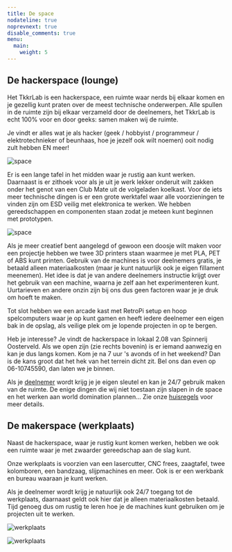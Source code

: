 ```yaml
---
title: De space
nodateline: true
noprevnext: true
disable_comments: true
menu:
  main:
    weight: 5
---
```


## De hackerspace (lounge)

Het TkkrLab is een hackerspace, een ruimte waar nerds bij elkaar komen en je gezellig kunt praten over de meest technische onderwerpen.
Alle spullen in de ruimte zijn bij elkaar verzameld door de deelnemers, het TkkrLab is echt 100% voor en door geeks: samen maken wij de ruimte.

Je vindt er alles wat je als hacker (geek / hobbyist / programmeur / elektrotechnieker of beunhaas, hoe je jezelf ook wilt noemen) ooit nodig zult hebben EN meer!

![space](/space1.jpg)

Er is een lange tafel in het midden waar je rustig aan kunt werken. Daarnaast is er zithoek voor als je uit je werk lekker onderuit wilt zakken onder het genot van een Club Mate uit de volgeladen koelkast.
Voor de iets meer technische dingen is er een grote werktafel waar alle voorzieningen te vinden zijn om ESD veilig met elektronica te werken. We hebben gereedschappen en componenten staan zodat je meteen kunt beginnen met prototypen.

![space](/space2.jpg)

Als je meer creatief bent aangelegd of gewoon een doosje wilt maken voor een projectje hebben we twee 3D printers staan waarmee je met PLA, PET of ABS kunt printen.
Gebruik van de machines is voor deelnemers gratis, je betaald alleen materiaalkosten (maar je kunt natuurlijk ook je eigen fillament meenemen). Het idee is dat je van andere deelnemers instructie krijgt over het gebruik van een machine,
waarna je zelf aan het experimenteren kunt. Uurtarieven en andere onzin zijn bij ons dus geen factoren waar je je druk om hoeft te maken.

Tot slot hebben we een arcade kast met RetroPi setup en hoop spelcomputers waar je op kunt gamen en heeft iedere deelnemer een eigen bak in de opslag, als veilige plek om je lopende projecten in op te bergen.

Heb je interesse? Je vindt de hackerspace in lokaal 2.08 van Spinnerij Oosterveld. Als we open zijn (zie rechts bovenin) is er iemand aanwezig en kan je dus langs komen.
Kom je na 7 uur 's avonds of in het weekend? Dan is de kans groot dat het hek van het terrein dicht zit. Bel ons dan even op 06-10745590, dan laten we je binnen.

Als je [deelnemer](/deelnemer-worden) wordt krijg je je eigen sleutel en kan je 24/7 gebruik maken van de ruimte. De enige dingen die wij niet toestaan zijn slapen in de space en het werken aan world domination plannen... Zie onze [huisregels](/wiki/Huisregels) voor meer details.

## De makerspace (werkplaats)

Naast de hackerspace, waar je rustig kunt komen werken, hebben we ook een ruimte waar je met zwaarder gereedschap aan de slag kunt.

Onze werkplaats is voorzien van een lasercutter, CNC frees, zaagtafel, twee kolomboren, een bandzaag, slijpmachines en meer. Ook is er een werkbank en bureau waaraan je kunt werken.

Als je deelnemer wordt krijg je natuurlijk ook 24/7 toegang tot de werkplaats, daarnaast geldt ook hier dat je alleen materiaalkosten betaald.
Tijd genoeg dus om rustig te leren hoe je de machines kunt gebruiken om je projecten uit te werken.

![werkplaats](/werkplaats1.jpg)

![werkplaats](/werkplaats2.jpg)
